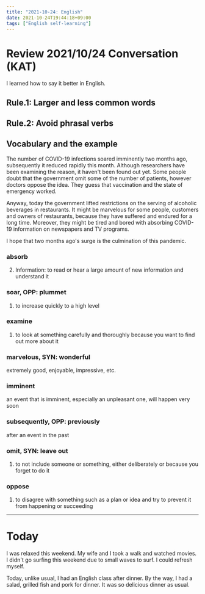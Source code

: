```yaml
---
title: "2021-10-24: English"
date: 2021-10-24T19:44:18+09:00
tags: ["English self-learning"]
---
```


# Review 2021/10/24 Conversation (KAT)
I learned how to say it better in English.

## Rule.1: Larger and less common words

## Rule.2: Avoid phrasal verbs

## Vocabulary and the example
The number of COVID-19 infections soared imminently two months ago, subsequently it reduced rapidly this month.
Although researchers have been examining the reason, it haven't been found out yet.
Some people doubt that the government omit some of the number of patients, however doctors oppose the idea.
They guess that vaccination and the state of emergency worked.

Anyway, today the government lifted restrictions on the serving of alcoholic beverages in restaurants.
It might be marvelous for some people, customers and owners of restaurants, because they have suffered and endured for a long time.
Moreover, they might be tired and bored with absorbing COVID-19 information on newspapers and TV programs.

I hope that two months ago's surge is the culmination of this pandemic.

### absorb
2. Information: to read or hear a large amount of new information and understand it

### soar, OPP: plummet
1. to increase quickly to a high level

### examine
1. to look at something carefully and thoroughly because you want to find out more about it

### marvelous, SYN: wonderful
extremely good, enjoyable, impressive, etc.

### imminent
an event that is imminent, especially an unpleasant one, will happen very soon

### subsequently, OPP: previously
after an event in the past

### omit, SYN: leave out
1. to not include someone or something, either deliberately or because you forget to do it

### oppose
1. to disagree with something such as a plan or idea and try to prevent it from happening or succeeding

---

# Today
I was relaxed this weekend.
My wife and I took a walk and watched movies.
I didn't go surfing this weekend due to small waves to surf.
I could refresh myself.

Today, unlike usual, I had an English class after dinner.
By the way, I had a salad, grilled fish and pork for dinner.
It was so delicious dinner as usual.
